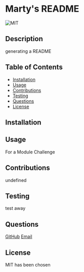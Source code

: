 # Marty's README
![MIT](https://img.shields.io/badge/license-MIT-blue.svg)

## Description 

generating a README

## Table of Contents

- [Installation](#installation)
- [Usage](#usage)
- [Contributions](#contributions)
- [Testing](#testing)
- [Questions](#questions)
- [License](#license)

## Installation



## Usage

For a Module Challenge

## Contributions

undefined

## Testing

test away

## Questions 

[GitHub](https://github.com/mlofaso)
[Email](mlofaso87@gmail.com)

## License 

  MIT has been chosen
  

